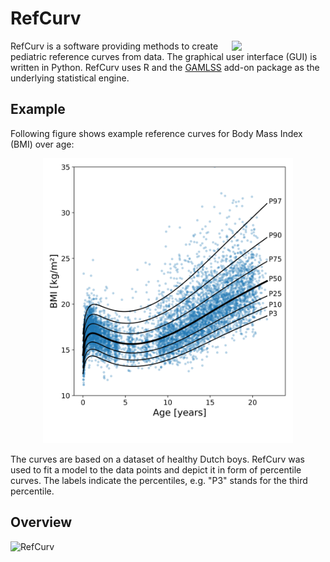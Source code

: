 # RefCurv

<img align="right" src="{{ site.baseurl }}/logo/refcurv_logo.png" width=150px>

RefCurv is a software providing methods to create pediatric reference curves from data. The graphical user interface (GUI) is written in Python. RefCurv uses R and the [GAMLSS](https://en.wikipedia.org/wiki/Generalized_additive_model_for_location,_scale_and_shape) add-on package as the underlying statistical engine.

## Example

Following figure shows example reference curves for Body Mass Index (BMI) over age:

<p align="center">
<img src="readme/bmi_example.png" width=400px>
</p>

The curves are based on a dataset of healthy Dutch boys.
RefCurv was used to fit a model to the data points and depict it in form of percentile curves. The labels indicate the percentiles, e.g. "P3" stands for the third percentile.

## Overview

![RefCurv](/readme/refcurv_0_4_0.png)
